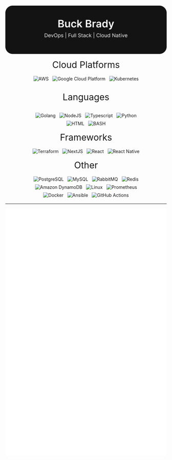 <p align="center" width="100%">
    <img src='https://raw.githubusercontent.com/buckbrady/buckbrady/main/assets/header.svg' />
</p>

<center style='font-family:inter; font-size:2em'>Cloud Platforms</center>

<p align="center">
    <img src="https://img.shields.io/badge/Amazon_AWS-FF9900?style=for-the-badge&logo=amazonaws&logoColor=white" alt="AWS" style="vertical-align:top; margin:4px">
    <img src="https://img.shields.io/badge/Google_Cloud-4285F4?style=for-the-badge&logo=google-cloud&logoColor=white" alt="Google Cloud Platform" style="vertical-align:top; margin:4px">
    <img src="https://img.shields.io/badge/kubernetes-%23326ce5.svg?style=for-the-badge&logo=kubernetes&logoColor=white" alt="Kubernetes" style="vertical-align:top; margin:4px">
</p>

<p style='font-family:inter; font-size:2em' align='center'>Languages</p>

<center>
    <p align="center" style="max-width: 75%;">
    <img src="https://img.shields.io/badge/Go-00ADD8?style=for-the-badge&logo=go&logoColor=white" alt="Golang" style="vertical-align:top; margin:4px">
    <img src="https://img.shields.io/badge/Node.js-43853D?style=for-the-badge&logo=node.js&logoColor=white" alt="NodeJS" style="vertical-align:top; margin:4px">
    <img src="https://img.shields.io/badge/TypeScript-007ACC?style=for-the-badge&logo=typescript&logoColor=white" alt="Typescript" style="vertical-align:top; margin:4px">
    <img src="https://img.shields.io/badge/Python-3776AB?style=for-the-badge&logo=python&logoColor=white" alt="Python" style="vertical-align:top; margin:4px">
    <img src="https://img.shields.io/badge/HTML5-E34F26?style=for-the-badge&logo=html5&logoColor=white" alt="HTML" style="vertical-align:top; margin:4px">
    <img src="https://img.shields.io/badge/Shell_Script-121011?style=for-the-badge&logo=gnu-bash&logoColor=white" alt="BASH" style="vertical-align:top; margin:4px">
</p>
</center>

<center style='font-family:inter; font-size:2em'>Frameworks</center>

<center>
    <p align="center" style="max-width: 75%;">
    <img src="https://img.shields.io/badge/Terraform-623CE4?style=for-the-badge&logo=terraform&logoColor=white" alt="Terraform" style="vertical-align:top; margin:4px">
    <img src="https://img.shields.io/badge/Next.js-000?logo=nextdotjs&logoColor=fff&style=for-the-badge" alt="NextJS" style="vertical-align:top; margin:4px">
    <img src="https://img.shields.io/badge/React-20232A?style=for-the-badge&logo=react&logoColor=61DAFB" alt="React" style="vertical-align:top; margin:4px">
    <img src="https://img.shields.io/badge/React_Native-20232A?style=for-the-badge&logo=react&logoColor=61DAFB" alt="React Native" style="vertical-align:top; margin:4px">
</p>
</center>

<center style='font-family:inter; font-size:2em'>Other</center>
<center>
    <p align="center" style="max-width: 75%;">
        <img src="https://img.shields.io/badge/PostgreSQL-316192?style=for-the-badge&logo=postgresql&logoColor=white" alt="PostgreSQL" style="vertical-align:top; margin:4px">
        <img src="https://img.shields.io/badge/MySQL-005C84?style=for-the-badge&logo=mysql&logoColor=white" alt="MySQL" style="vertical-align:top; margin:4px">
        <img src="https://img.shields.io/badge/rabbitmq-%23FF6600.svg?&style=for-the-badge&logo=rabbitmq&logoColor=white" alt="RabbitMQ" style="vertical-align:top; margin:4px">
        <img src="https://img.shields.io/badge/redis-%23DD0031.svg?&style=for-the-badge&logo=redis&logoColor=white" alt="Redis" style="vertical-align:top; margin:4px">
        <img src="https://img.shields.io/badge/Amazon%20DynamoDB-4053D6?style=for-the-badge&logo=Amazon%20DynamoDB&logoColor=white" alt="Amazon DynamoDB" style="vertical-align:top; margin:4px">
        <img src="https://img.shields.io/badge/Linux-FCC624?style=for-the-badge&logo=linux&logoColor=black" alt="Linux" style="vertical-align:top; margin:4px">
        <img src="https://img.shields.io/badge/Prometheus-E6522C?style=for-the-badge&logo=Prometheus&logoColor=white" alt="Prometheus" style="vertical-align:top; margin:4px">
        <img src="https://img.shields.io/badge/docker-%230db7ed.svg?style=for-the-badge&logo=docker&logoColor=white" alt="Docker" style="vertical-align:top; margin:4px">
        <img src="https://img.shields.io/badge/ansible-%231A1918.svg?style=for-the-badge&logo=ansible&logoColor=white" alt="Ansible" style="vertical-align:top; margin:4px">
        <img src="https://img.shields.io/badge/GitHub_Actions-000?style=for-the-badge&logo=githubactions&logoColor=white" alt="GitHub Actions" style="vertical-align:top; margin:4px">
    </p>
</center>

<!--
# Use for adding badges
# badge icon slugs can be found here: https://github.com/simple-icons/simple-icons/blob/master/slugs.md
<img src="" alt="Python" style="vertical-align:top; margin:4px">
-->


---

<p align="center" width="100%">
    <img src='https://raw.githubusercontent.com/buckbrady/buckbrady/main/github-metrics.svg' />
</p>